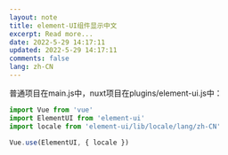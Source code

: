 ```yaml
---
layout: note
title: element-UI组件显示中文
excerpt: Read more...
date: 2022-5-29 14:17:11
updated: 2022-5-29 14:17:11
comments: false
lang: zh-CN
---
```


普通项目在main.js中，nuxt项目在plugins/element-ui.js中：

```js
import Vue from 'vue'
import ElementUI from 'element-ui'
import locale from 'element-ui/lib/locale/lang/zh-CN'

Vue.use(ElementUI, { locale })
```
  